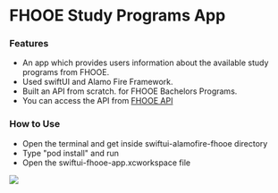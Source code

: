 # FHOOE Study Programs App
### Features
- An app which provides users information about the available study programs from FHOOE.
- Used swiftUI and Alamo Fire Framework.
- Built an API from scratch. for FHOOE Bachelors Programs.
- You can access the API from [FHOOE API](https://github.com/TheHabibi/fhooe-api "FHOOE API")

### How to Use
- Open the terminal and get inside swiftui-alamofire-fhooe directory
- Type "pod install" and run
- Open the swiftui-fhooe-app.xcworkspace file

![](https://i.ibb.co/xLDcPTX/Untitled-3.png)


